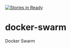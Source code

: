 [![Stories in Ready](https://badge.waffle.io/alexandregama/docker-swarm.png?label=ready&title=Ready)](https://waffle.io/alexandregama/docker-swarm)
# docker-swarm
Docker Swarm
